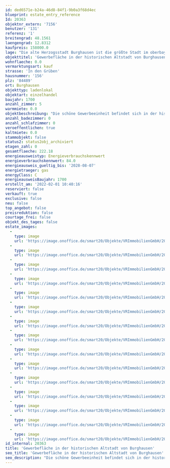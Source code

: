 ```yaml
---
id: ded6571e-b24a-46d8-84f1-9b0a3f68d4ec
blueprint: estate_entry_reference
Id: 20363
objektnr_extern: '7156'
benutzer: '131'
referenz: '1'
breitengrad: 48.1561
laengengrad: 12.8312
kaufpreis: 158000.0
lage: "Die alte Herzogsstadt Burghausen ist die größte Stadt im oberbayerischen Landkreis Altötting. Sie liegt an der Salzach, die hier die Grenze zu Österreich bildet. Auf einem Höhenzug über der Altstadt erstreckt sich die Burg zu Burghausen, die mit 1051 Metern Länge die längste Burganlage der Welt ist.  Burghausen bietet Einkaufsmöglichkeiten, eine sehr gute Infrastruktur, Ärzteschaft, Klinik, kulturelle Veranstaltungen, jegliche Möglichkeit der Freizeitgestaltung, Grund- und weiterführende Schulen\r\n\r\nBurghausen mit rund 11.000 Chemie-Beschäftigten ist der bedeutendste Standort des bayerischen Chemiedreiecks. Hier befinden sich neben dem weltweit größten Standort der Wacker Chemie AG weitere international operierende Unternehmen wie z. B. OMV Deutschland GmbH, Borealis Polymere GmbH sowie Produktionsstandorte der Linde AG und der Vinnolit GmbH & Co. KG. \r\nVerkehr: \r\nDie Blaue Route, die Bundesstraße 20 (Straubing – Berchtesgaden), führt durch das Stadtgebiet von Burghausen. Die B 20 verbindet die Stadt auch mit der Bundesstraße 12 (München – Passau) bzw. der Bundesautobahn 94. Ein Endbahnhof der Bahnstrecke Mühldorf–Burghausen bindet die Stadt an den Eisenbahnverkehr an."
objekttitel: 'Gewerbefläche in der historischen Altstadt von Burghausen'
wohnflaeche: 0.0
vermarktungsart: kauf
strasse: 'In den Grüben'
hausnummer: '156'
plz: '84489'
ort: Burghausen
objekttyp: ladenlokal
objektart: einzelhandel
baujahr: 1700
anzahl_zimmer: 5
warmmiete: 0.0
objektbeschreibung: "Die schöne Gewerbeeinheit befindet sich in der historischen Altstadt von Burghausen, unterhalb des Burgberges in unmittelbarer Nähe der Messerzeile.\r\nDas Haus selbst wurde ca. 1700 erbaut, im typisch spätgotischen Baustil, der den Charme, der Flaniermeile in den Grüben ausmacht.\r\nDer Laden mit mehreren Lagerflächen und einer Werkstatt befindet sich im Erdgeschoss und hat insgesamt eine Größe von ca 161,88 m².\r\nDas Schaufenster des Ladens ist zur Fußgängerzone ausgerichtet. Im Keller befinden sich zwei weitere Räume mit Gewölbe, die der Gewerbeeinheit  zugeordnet sind. Zudem befindet sich im Keller noch ein WC mit Waschgelegenheit.\r\n\r\nDie Gesamtfläche beträgt ca. 222,18 m² die sich wie folgt aufteilen: \r\nLaden / Lagerfläche ca. 161,88 m²\r\nKeller ca. 60.30 m²\r\n\r\nDer Laden ist vermietet bis 31.03.2026\r\nKaltmiete beträgt 500 € monatlich"
anzahl_badezimmer: 0
anzahl_schlafzimmer: 0
veroeffentlichen: true
kaltmiete: 0.0
stammobjekt: false
status2: status2obj_archiviert
etagen_zahl: 0
gesamtflaeche: 222.18
energieausweistyp: Energieverbrauchskennwert
energieverbrauchskennwert: 84.0
energieausweis_gueltig_bis: '2028-08-07'
energietraeger: gas
energyClass: C
energieausweisBaujahr: 1700
erstellt_am: '2022-02-01 10:40:16'
reserviert: false
verkauft: true
exclusive: false
neu: false
top_angebot: false
preisreduktion: false
courtage_frei: false
objekt_des_tages: false
estate_images:
  -
    type: image
    url: 'https://image.onoffice.de/smart20/Objekte/VRImmobilienGmbH/20363/04ca5f67-a857-473c-b3c8-7a2431fe68dd.jpg'
  -
    type: image
    url: 'https://image.onoffice.de/smart20/Objekte/VRImmobilienGmbH/20363/d950bcef-7baf-4390-8154-8efefecc9528.jpg'
  -
    type: image
    url: 'https://image.onoffice.de/smart20/Objekte/VRImmobilienGmbH/20363/40cbc74e-1a7a-494f-9071-d0acede93d83.jpg'
  -
    type: image
    url: 'https://image.onoffice.de/smart20/Objekte/VRImmobilienGmbH/20363/a94722cd-b5bd-4243-bd8a-c60a72578486.jpg'
  -
    type: image
    url: 'https://image.onoffice.de/smart20/Objekte/VRImmobilienGmbH/20363/e3dd350b-30e8-467f-9f6b-618f7546056f.jpg'
  -
    type: image
    url: 'https://image.onoffice.de/smart20/Objekte/VRImmobilienGmbH/20363/2c826ff0-1567-4eed-bd02-1ec6a7adf686.jpg'
  -
    type: image
    url: 'https://image.onoffice.de/smart20/Objekte/VRImmobilienGmbH/20363/3a200f3e-c05d-4d01-b056-e04cfa6dffe6.jpg'
  -
    type: image
    url: 'https://image.onoffice.de/smart20/Objekte/VRImmobilienGmbH/20363/69cde2c7-8bf7-4534-9c22-4ad3e4db372f.jpg'
  -
    type: image
    url: 'https://image.onoffice.de/smart20/Objekte/VRImmobilienGmbH/20363/5bca2007-4e53-4d37-aab4-a833ac7546ee.jpg'
  -
    type: image
    url: 'https://image.onoffice.de/smart20/Objekte/VRImmobilienGmbH/20363/a2272908-5e32-43fe-a9c7-d162744cceba.jpg'
  -
    type: image
    url: 'https://image.onoffice.de/smart20/Objekte/VRImmobilienGmbH/20363/66b8295b-de94-4996-b23a-380b1de05f3c.jpg'
  -
    type: image
    url: 'https://image.onoffice.de/smart20/Objekte/VRImmobilienGmbH/20363/91ebd2d1-1457-4ff8-a18d-d711743decdb.jpg'
  -
    type: image
    url: 'https://image.onoffice.de/smart20/Objekte/VRImmobilienGmbH/20363/c4420ac3-1a1b-44f6-9c47-8d0675ca77ff.jpg'
  -
    type: image
    url: 'https://image.onoffice.de/smart20/Objekte/VRImmobilienGmbH/20363/6b4e5ba3-e893-42cf-81f5-96444f7bcf69.jpg'
  -
    type: image
    url: 'https://image.onoffice.de/smart20/Objekte/VRImmobilienGmbH/20363/e5e5d150-7e93-47a3-a0d0-245ee6488ff2.jpg'
id_internal: 20363
title: 'Gewerbefläche in der historischen Altstadt von Burghausen'
seo_title: 'Gewerbefläche in der historischen Altstadt von Burghausen'
seo_description: "Die schöne Gewerbeeinheit befindet sich in der historischen Altstadt von Burghausen, unterhalb des Burgberges in unmittelbarer Nähe der Messerzeile.\r\nDas Haus"
---
```

